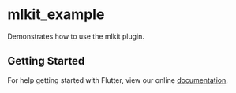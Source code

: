 # mlkit_example

Demonstrates how to use the mlkit plugin.

## Getting Started

For help getting started with Flutter, view our online
[documentation](https://flutter.io/).
